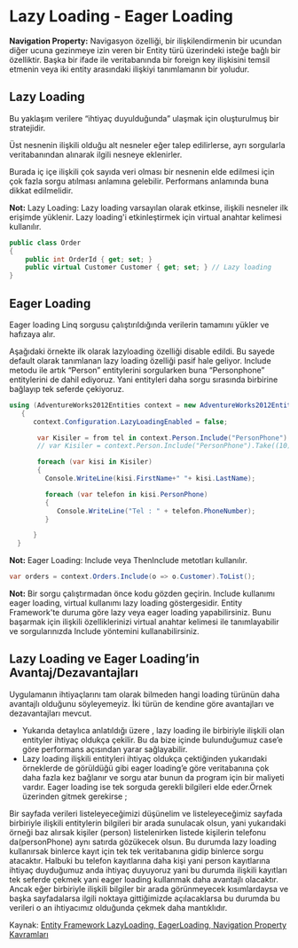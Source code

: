 # Lazy Loading - Eager Loading

**Navigation Property:** Navigasyon özelliği, bir ilişkilendirmenin bir ucundan diğer ucuna gezinmeye izin veren bir Entity türü üzerindeki isteğe bağlı bir özelliktir. Başka bir ifade ile veritabanında bir foreign key ilişkisini temsil etmenin veya iki entity arasındaki ilişkiyi tanımlamanın bir yoludur.

## Lazy Loading

Bu yaklaşım verilere “ihtiyaç duyulduğunda” ulaşmak için oluşturulmuş bir stratejidir.

Üst nesnenin ilişkili olduğu alt nesneler eğer talep edilirlerse, ayrı sorgularla veritabanından alınarak ilgili nesneye eklenirler.

Burada iç içe ilişkili çok sayıda veri olması bir nesnenin elde edilmesi için çok fazla sorgu atılması anlamına gelebilir. Performans anlamında buna dikkat edilmelidir.

**Not:** Lazy Loading: Lazy loading varsayılan olarak etkinse, ilişkili nesneler ilk erişimde yüklenir. Lazy loading'i etkinleştirmek için virtual anahtar kelimesi kullanılır.

```cs
public class Order
{
    public int OrderId { get; set; }
    public virtual Customer Customer { get; set; } // Lazy loading
}
```

## Eager Loading

Eager loading Linq sorgusu çalıştırıldığında verilerin tamamını yükler ve hafızaya alır.

Aşağıdaki örnekte ilk olarak lazyloading özelliği disable edildi. Bu sayede default olarak tanımlanan lazy loading özelliği pasif hale geliyor. Include metodu ile artık “Person” entitylerini sorgularken buna “Personphone” entitylerini de dahil ediyoruz. Yani entityleri daha sorgu sırasında birbirine bağlayıp tek seferde çekiyoruz.

```cs
using (AdventureWorks2012Entities context = new AdventureWorks2012Entities())
   {
      context.Configuration.LazyLoadingEnabled = false;

       var Kisiler = from tel in context.Person.Include("PersonPhone").Take(10) select tel;
       // var Kisiler = context.Person.Include("PersonPhone").Take((10)).ToList(); sorgusu da aynı işi görecektir.

       foreach (var kisi in Kisiler)
       {
         Console.WriteLine(kisi.FirstName+" "+ kisi.LastName);

         foreach (var telefon in kisi.PersonPhone)
         {
            Console.WriteLine("Tel : " + telefon.PhoneNumber);
         }

      }
  }
```

**Not:** Eager Loading: Include veya ThenInclude metotları kullanılır.

```cs
var orders = context.Orders.Include(o => o.Customer).ToList();
```

**Not:** Bir sorgu çalıştırmadan önce kodu gözden geçirin. Include kullanımı eager loading, virtual kullanımı lazy loading göstergesidir.
Entity Framework'te duruma göre lazy veya eager loading yapabilirsiniz. Bunu başarmak için ilişkili özelliklerinizi virtual anahtar kelimesi ile tanımlayabilir ve sorgularınızda Include yöntemini kullanabilirsiniz.

## Lazy Loading ve Eager Loading’in Avantaj/Dezavantajları

Uygulamanın ihtiyaçlarını tam olarak bilmeden hangi loading türünün daha avantajlı olduğunu söyleyemeyiz. İki türün de kendine göre avantajları ve dezavantajları mevcut.

- Yukarıda detaylıca anlatıldığı üzere , lazy loading ile birbiriyle ilişkili olan entityler ihtiyaç oldukça çekilir. Bu da bize içinde bulunduğumuz case’e göre performans açısından yarar sağlayabilir.
- Lazy loading ilişkili entityleri ihtiyaç oldukça çektiğinden yukarıdaki örneklerde de görüldüğü gibi eager loading’e göre veritabanına çok daha fazla kez bağlanır ve sorgu atar bunun da program için bir maliyeti vardır. Eager loading ise tek sorguda gerekli bilgileri elde eder.Örnek üzerinden gitmek gerekirse ;

Bir sayfada verileri listeleyeceğimizi düşünelim ve listeleyeceğimiz sayfada birbiriyle ilişkili entitylerin bilgileri bir arada sunulacak olsun, yani yukarıdaki örneği baz alırsak kişiler (person) listelenirken listede kişilerin telefonu da(personPhone) aynı satırda gözükecek olsun. Bu durumda lazy loading kullanırsak binlerce kayıt için tek tek veritabanına gidip binlerce sorgu atacaktır. Halbuki bu telefon kayıtlarına daha kişi yani person kayıtlarına ihtiyaç duyduğumuz anda ihtiyaç duyuyoruz yani bu durumda ilişkili kayıtları tek seferde çekmek yani eager loading kullanmak daha avantajlı olacaktır. Ancak eğer birbiriyle ilişkili bilgiler bir arada görünmeyecek kısımlardaysa ve başka sayfadalarsa ilgili noktaya gittiğimizde açılacaklarsa bu durumda bu verileri o an ihtiyacımız olduğunda çekmek daha mantıklıdır.

Kaynak: <a href="https://www.youtube.com/watch?v=OrKFd13wnIc&list=PL3fase39I1X0nYYu3VQwCo4YTQ8ck3D6N&index=9">Entity Framework LazyLoading, EagerLoading, Navigation Property Kavramları</a>

